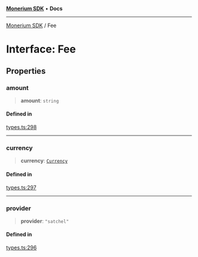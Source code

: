[**Monerium SDK**](../README.md) • **Docs**

---

[Monerium SDK](../README.md) / Fee

# Interface: Fee

## Properties

### amount

> **amount**: `string`

#### Defined in

[types.ts:298](https://github.com/monerium/js-monorepo/blob/132ae6f6b7d189aad355aa9ba25793222c11aea9/packages/sdk/src/types.ts#L298)

---

### currency

> **currency**: [`Currency`](../enumerations/Currency.md)

#### Defined in

[types.ts:297](https://github.com/monerium/js-monorepo/blob/132ae6f6b7d189aad355aa9ba25793222c11aea9/packages/sdk/src/types.ts#L297)

---

### provider

> **provider**: `"satchel"`

#### Defined in

[types.ts:296](https://github.com/monerium/js-monorepo/blob/132ae6f6b7d189aad355aa9ba25793222c11aea9/packages/sdk/src/types.ts#L296)
